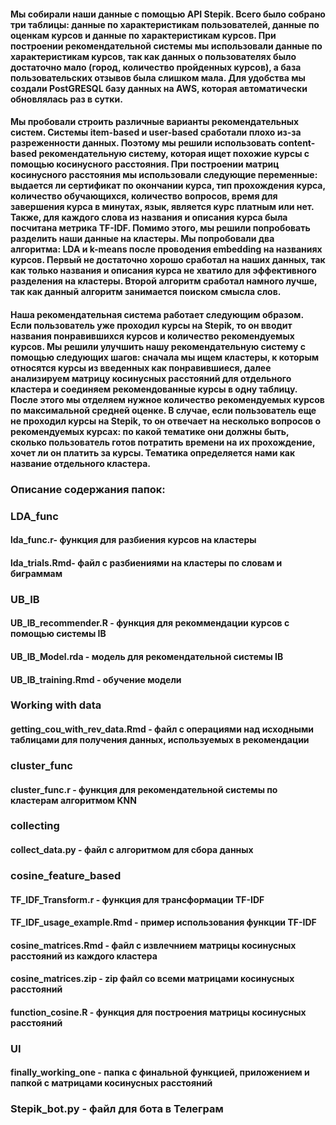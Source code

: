 #### Мы собирали наши данные с помощью API Stepik. Всего было собрано три таблицы: данные по характеристикам пользователей, данные по оценкам курсов и данные по характеристикам курсов. При построении рекомендательной системы мы использовали данные по характеристикам курсов, так как данных о пользователях было достаточно мало (город, количество пройденных курсов), а база пользовательских отзывов была слишком мала. Для удобства мы создали PostGRESQL базу данных на AWS, которая автоматически обновлялась раз в сутки.

#### Мы пробовали строить различные варианты рекомендательных систем. Системы item-based и user-based сработали плохо из-за разреженности данных. Поэтому мы решили использовать content-based рекомендательную систему, которая ищет похожие курсы с помощью косинусного расстояния. При построении матриц косинусного расстояния мы использовали следующие переменные: выдается ли сертификат по окончании курса, тип прохождения курса, количество обучающихся, количество вопросов, время для завершения курса в минутах, язык, является курс платным или нет. Также, для каждого слова из названия и описания курса была посчитана метрика TF-IDF. Помимо этого, мы решили попробовать разделить наши данные на кластеры. Мы попробовали два алгоритма: LDA и k-means после проводения embedding на названиях курсов. Первый не достаточно хорошо сработал на наших данных, так как только названия и описания курса не хватило для эффективного разделения на кластеры. Второй алгоритм сработал намного лучше, так как данный алгоритм занимается поиском смысла слов. 

#### Наша рекомендательная система работает следующим образом. Если пользователь уже проходил курсы на Stepik, то он вводит названия понравившихся курсов и количество рекомендуемых курсов. Мы решили улучшить нашу рекомендательную систему с помощью следующих шагов: сначала мы ищем кластеры, к которым относятся курсы из введенных как понравившиеся, далее анализируем матрицу косинусных расстояний для отдельного кластера и соединяем рекомендованные курсы в одну таблицу. После этого мы отделяем нужное количество рекомендуемых курсов по максимальной средней оценке. В случае, если пользователь еще не проходил курсы на Stepik, то он отвечает на несколько вопросов о рекомендуемых курсах: по какой тематике они должны быть, сколько пользователь готов потратить времени на их прохождение, хочет ли он платить за курсы. Тематика определяется нами как название отдельного кластера. 

### Описание содержания папок:

### LDA_func 
#### lda_func.r- функция для разбиения курсов на кластеры 
#### lda_trials.Rmd- файл с разбиениями на кластеры по словам и биграммам
### UB_IB
#### UB_IB_recommender.R - функция для рекоммендации курсов с помощью системы IB
#### UB_IB_Model.rda - модель для рекомендательной системы IB
#### UB_IB_training.Rmd - обучение модели
### Working with data
#### getting_cou_with_rev_data.Rmd - файл с операциями над исходными таблицами для получения данных, используемых в рекомендации
### cluster_func
#### cluster_func.r - функция для рекомендательной системы по кластерам алгоритмом KNN
### collecting
#### collect_data.py - файл с алгоритмом для сбора данных
### cosine_feature_based
#### TF_IDF_Transform.r - функция для трансформации TF-IDF
#### TF_IDF_usage_example.Rmd - пример использования функции TF-IDF
#### cosine_matrices.Rmd - файл с извлечнием матрицы косинусных расстояний из каждого кластера
#### cosine_matrices.zip - zip файл со всеми матрицами косинусных расстояний
#### function_cosine.R - функция для построения матрицы косинусных расстояний
### UI
#### finally_working_one - папка с финальной функцией, приложением и папкой с матрицами косинусных расстояний
### Stepik_bot.py - файл для бота в Телеграм
